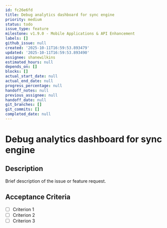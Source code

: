```yaml
---
id: fc26e6fd
title: Debug analytics dashboard for sync engine
priority: medium
status: todo
issue_type: feature
milestone: v1.9.0 - Mobile Applications & API Enhancement
labels: []
github_issue: null
created: '2025-10-11T16:59:53.893479'
updated: '2025-10-11T16:59:53.893490'
assignee: shanewilkins
estimated_hours: null
depends_on: []
blocks: []
actual_start_date: null
actual_end_date: null
progress_percentage: null
handoff_notes: null
previous_assignee: null
handoff_date: null
git_branches: []
git_commits: []
completed_date: null
---
```


# Debug analytics dashboard for sync engine

## Description

Brief description of the issue or feature request.

## Acceptance Criteria

- [ ] Criterion 1
- [ ] Criterion 2
- [ ] Criterion 3